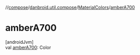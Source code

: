 //[compose](../../../index.md)/[danbroid.util.compose](../index.md)/[MaterialColors](index.md)/[amberA700](amber-a700.md)

# amberA700

[androidJvm]\
val [amberA700](amber-a700.md): Color
